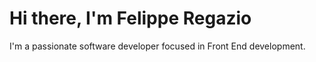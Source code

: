 # Hi there, I'm Felippe Regazio

I'm a passionate software developer focused in Front End development.
